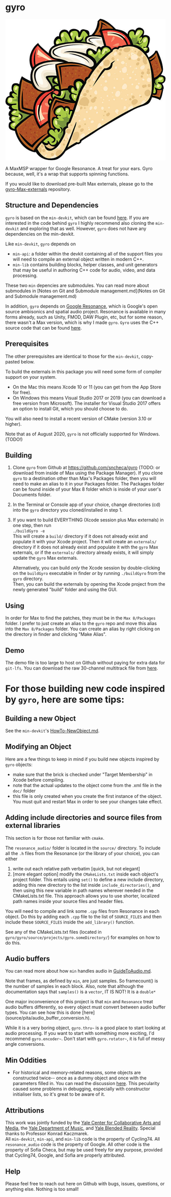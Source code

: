 # gyro

![](gyro_logo.jpg)

A MaxMSP wrapper for Google Resonance. A treat for your ears. Gyro because, well, it's a wrap that supports spinning functions. 

If you would like to download pre-built Max externals, please go to the [gyro-Max-externals](https://github.com/sncheca/gyro-Max-externals/releases/tag/v0.1.0) repository.

## Structure and Dependencies
`gyro` is based on the `min-devkit`, which can be found [here](https://github.com/Cycling74/min-devkit). If you are interested in the code behind `gyro` I highly recommend also cloning the `min-devkit` and exploring that as well. However, `gyro` does not have any dependencies on the min-devkit. 

Like `min-devkit`, `gyro` depends on  

* `min-api`: a folder within the devkit containing all of the support files you will need to compile an external object written in modern C++.
*  `min-lib` contains building blocks, helper classes, and unit generators that may be useful in authoring C++ code for audio, video, and data processing.

These two `min` depencies are submodules. You can read more about submodules in [Notes on Git and Submodule management.md](Notes on Git and Submodule management.md)

In addition, `gyro` depends on [Google Resonance](https://resonance-audio.github.io/resonance-audio/), which is Google's open source ambisonics and spatial audio project. Resonance is available in many forms already, such as Unity, FMOD, DAW Plugin, etc, but for some reason, there wasn't a Max version, which is why I made `gyro`. `Gyro` uses the C++ source code that can be found [here](https://github.com/resonance-audio/resonance-audio). 

## Prerequisites

The other prerequisites are identical to those for the `min-devkit`, copy-pasted below. 

To build the externals in this package you will need some form of compiler support on your system.

* On the Mac this means Xcode 10 or 11 (you can get from the App Store for free).
* On Windows this means Visual Studio 2017 or 2019 (you can download a free version from Microsoft). The installer for Visual Studio 2017 offers an option to install Git, which you should choose to do.  

You will also need to install a recent version of CMake (version 3.10 or higher).

Note that as of August 2020, `gyro` is not officially supported for Windows. (TODO!)

## Building
1. Clone `gyro` from Github at https://github.com/sncheca/gyro (TODO: or download from inside of Max using the Package Manager). If you clone `gyro` to a destination other than Max's Packages folder, then you will need to make an alias to it in your Packages folder. The Packages folder can be found inside of your Max 8 folder which is inside of your user's Documents folder.
2. In the Terminal or Console app of your choice, change directories (cd) into the `gyro` directory you cloned/installed in step 1. 
3. If you want to build EVERYTHING (Xcode session plus Max externals) in one step, then run  
`./buildGyro -e`  
This will create a `build/` directory if it does not already exist and populate it with your Xcode project. Then it will create an `externals/` directory if it does not already exist and populate it with the `gyro` Max externals, or if the `externals/` directory already exists, it will simply update the `gyro` Max externals.  

	Alternatively, you can build _only_ the Xcode session by double-clicking on the `buildGyro` executable in finder _or_ by running 
`./buildGyro` from the `gyro` directory.  
Then, you can build the externals by opening the Xcode project from the newly generated "build" folder and using the GUI.

## Using
In order for Max to find the patches, they must be in the `Max 8/Packages` folder.
I prefer to just create an alias to the `gyro` repo and move this alias into the `Max 8/Packages` folder. You can create an alias by right clicking on the directory in finder and clicking "Make Alias".

## Demo
The demo file is too large to host on Github without paying for extra data for `git-lfs`. You can download the raw 30-channel multitrack file from [here](https://yalmust.yale.edu/gyro).

# For those building new code inspired by `gyro`, here are some tips:

## Building a new Object
See the `min-devkit`'s [HowTo-NewObject.md](https://github.com/Cycling74/min-devkit/blob/master/HowTo-NewObject.md).
 
## Modifying an Object
Here are a few things to keep in mind if you build new objects inspired by `gyro` objects:

- make sure that the brick is checked under "Target Membership" in Xcode before compiling. 
- note that the actual updates to the object come from the .xml file in the `doc/` folder
- this file is only created when you create the first instance of the object. You must quit and restart Max in order to see your changes take effect. 


## Adding include directories and source files from external libraries
This section is for those not familiar with `cmake`.  

The `resonance_audio/` folder is located in the `source/` directory. To include all the `.h` files from the Resonance (or the library of your choice), you can either  
1. write out each relative path verbatim [quick, but not elegant]  
2. [more elegant option] modify the `CMakeLists.txt` inside each object's project folder. This entails using `set()` to define a new include directory, adding this new directory to the list inside `include_directories()`, and then using this new variable in path names wherever needed in the CMakeLists.txt file. This approach allows you to use shorter, localized path names inside your source files and header files. 

You will need to compile and link some `.cpp` files from Resonance in each object. Do this by adding each `.cpp` file to the list of `SOURCE_FILES` and then include these `SOURCE_FILES` inside the `add_library()` function.  

See any of the CMakeLists.txt files (located in `gyro/gyro/source/projects/gyro.someDirectory/`) for examples on how to do this. 

## Audio buffers
You can read more about how `min` handles audio in [GuideToAudio.md](source/min-api/doc/GuideToAudio.md).

Note that frames, as defined by `min`, are just samples. So framecount() is the number of samples in each block. 
Also, note that although the documentation says that `samples()` is a `vector`, IT IS NOT! It is a `double*`

One major inconvenience of this project is that `min` and `Resonance` treat audio buffers differently, so every object must convert between audio buffer types. You can see how this is done [here] (source/pita/audio_buffer_conversion.h).

While it is a very boring object, `gyro.thru~` is a good place to start looking at audio processing. If you want to start with something more exciting, I'd recommend `gyro.encoder~`. Don't start with `gyro.rotator~`, it is full of messy angle conversions. 

## Min Oddities
- For historical and memory-related reasons, some objects are constructed twice-- once as a dummy object and once with the parameters filled in. You can read the discussion [here](https://github.com/Cycling74/min-devkit/issues/106). This pecularity caused some problems in debugging, especially with constructor initialiser lists, so it's great to be aware of it.  


## Attributions
This work was jointly funded by the [Yale Center for Collaborative Arts and Media](https://ccam.yale.edu/), the [Yale Department of Music](https://yalemusic.yale.edu/), and [Yale Blended Reality](https://blendedreality.yale.edu/). Special thanks to Professor Konrad Kaczmarek.  
All `min-devkit`, `min-api`, and `min-lib` code is the property of Cycling74. All `resonance_audio` code is the property of Google. All other code is the property of Sofia Checa, but may be used freely for any purpose, provided that Cycling74, Google, and Sofia are properly attributed. 

## Help
Please feel free to reach out here on Github with bugs, issues, questions, or anything else. Nothing is too small!
